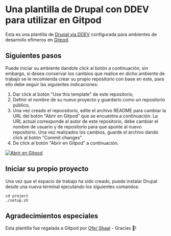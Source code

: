# Una plantilla de Drupal con DDEV para utilizar en Gitpod

Esta es una plantilla de [Drupal via DDEV](https://github.com/drud/ddev) configurada para ambientes de desarrollo efímeros en [Gitpod](https://www.gitpod.io/).

## Siguientes pasos

Puede iniciar su ambiente dandole click al botón a continuación, sin embargo, si desea conservar los cambios que realice en dicho ambiente de trabajo se le recomienda crear su propio repositorio con base en este, para ello debe seguir las siguientes indicaciones:

1. Dar click al botón "Use this template" de este repositorio, 
2. Definir el nombre de su nuevo proyecto y guardarlo como un repositorio público,
3. Una vez creado el repoositorio, edite el archivo README para cambiar la URL del botón "Abrir en Gitpod" que se encuentra a continuación. La URL actual corresponde al autor de este repositorio, debe cambiar el nombre de usuario y de repositorio para que apunte al nuevo repositorio. Una vez realizados los cambios, guarde el archivo dando click al botón "Commit changes".
4. De click al botón "Abrir en Gitpod" a continuación.

[![Abrir en Gitpod](https://gitpod.io/button/open-in-gitpod.svg)](https://gitpod.io/#https://github.com/lauraashmit/drcamp23)

## Iniciar su propio proyecto

Una vez que el espacio de trabajo ha sido creado, puede instalar Drupal desde una nueva terminal ejecutando los siguientes comandos:

```
cd project
./setup.sh
```

## Agradecimientos especiales

Esta plantilla fue regalada a Gitpod por [Ofer Shaal](https://github.com/shaal) - Gracias 🙏!
